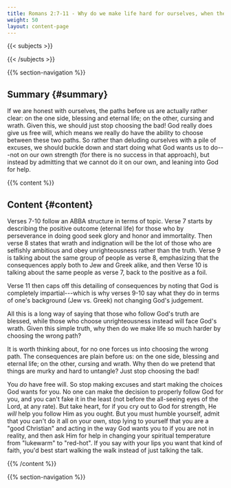 ```yaml
---
title: Romans 2:7-11 - Why do we make life hard for ourselves, when the decision is so clear?
weight: 50
layout: content-page
---
```


{{< subjects >}}

{{< /subjects >}}

{{% section-navigation %}}

<!-- ## Video {#video}

{{% video
src=""

playlist=""

video=""

audio=""

slides="https://bibledocs.org/slides/"
%}} -->

## Summary {#summary}

If we are honest with ourselves, the paths before us are actually rather clear: on the one side, blessing and eternal life; on the other, cursing and wrath. Given this, we should just stop choosing the bad! God really does give us free will, which means we really do have the ability to choose between these two paths. So rather than deluding ourselves with a pile of excuses, we should buckle down and start doing what God wants us to do---not on our own strength (for there is no success in that approach), but instead by admitting that we cannot do it on our own, and leaning into God for help.

<!-- ## Timestamps {#timestamps} -->

{{% content %}}

## Content {#content}

<!-- --- -->

Verses 7-10 follow an ABBA structure in terms of topic. Verse 7 starts by describing the positive outcome (eternal life) for those who by perseverance in doing good seek glory and honor and immortality. Then verse 8 states that wrath and indignation will be the lot of those who are selfishly ambitious and obey unrighteousness rather than the truth. Verse 9 is talking about the same group of people as verse 8, emphasizing that the consequences apply both to Jew and Greek alike, and then Verse 10 is talking about the same people as verse 7, back to the positive as a foil.

Verse 11 then caps off this detailing of consequences by noting that God is completely impartial---which is why verses 9-10 say what they do in terms of one's background (Jew vs. Greek) not changing God's judgement.

All this is a long way of saying that those who follow God's truth are blessed, while those who choose unrighteousness instead will face God's wrath. Given this simple truth, why then do we make life so much harder by choosing the wrong path?

It is worth thinking about, for no one forces us into choosing the wrong path. The consequences are plain before us: on the one side, blessing and eternal life; on the other, cursing and wrath. Why then do we pretend that things are murky and hard to untangle? Just stop choosing the bad!

You *do* have free will. So stop making excuses and start making the choices God wants for you. No one can make the decision to properly follow God for you, and you can't fake it in the least (not before the all-seeing eyes of the Lord, at any rate). But take heart, for if you cry out to God for strength, He *will* help you follow Him as you ought. But you must humble yourself, admit that you can't do it all on your own, stop lying to yourself that you are a "good Christian" and acting in the way God wants you to if you are not in reality, and then ask Him for help in changing your spiritual temperature from "lukewarm" to "red-hot". If you say with your lips you want that kind of faith, you'd best start walking the walk instead of just talking the talk.

{{% /content %}}


<!-- {{% transcript %}}

## Video/audio transcript {#video-audio-transcript}



{{% /transcript %}} -->

{{% section-navigation %}}
